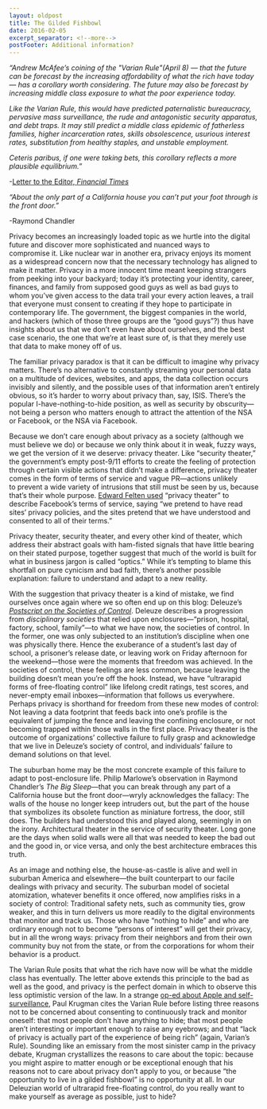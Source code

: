 ```yaml
---
layout: oldpost
title: The Gilded Fishbowl
date: 2016-02-05
excerpt_separator: <!--more-->
postFooter: Additional information?
---
```


<em>“Andrew McAfee’s coining of the "Varian Rule"</em><em>(April 8) — that the future can be forecast by the increasing affordability of what the rich have today — has a corollary worth considering. The future may also be forecast by increasing middle class exposure to what the poor experience today.</em><em> </em>

<em>Like the Varian Rule, this would have predicted paternalistic bureaucracy, pervasive mass surveillance, the rude and antagonistic security apparatus, and debt traps. It may still predict a middle class epidemic of fatherless families, higher incarceration rates, skills obsolescence, usurious interest rates, substitution from healthy staples, and unstable employment.</em>

<em>Ceteris paribus, if one were taking bets, this corollary reflects a more plausible equilibrium.”</em>

-<a href="http://www.ft.com/intl/cms/s/0/50353de0-dec9-11e4-b9ec-00144feab7de.html#axzz3yySHcTgc">Letter to the Editor, <em>Financial Times</em></a>

<em>“About the only part of a California house you can’t put your foot through is the front door.”</em>

-Raymond Chandler

Privacy becomes an increasingly loaded topic as we hurtle into the digital future and discover more sophisticated and nuanced ways to compromise it. Like nuclear war in another era, privacy enjoys its moment as a widespread concern now that the necessary technology has aligned to make it matter. Privacy in a more innocent time meant keeping strangers from peeking into your backyard; today it’s protecting your identity, career, finances, and family from supposed good guys as well as bad guys to whom you’ve given access to the data trail your every action leaves, a trail that everyone must consent to creating if they hope to participate in contemporary life. The government, the biggest companies in the world, and hackers (which of those three groups are the “good guys”?) thus have insights about us that we don’t even have about ourselves, and the best case scenario, the one that we’re at least sure of, is that they merely use that data to make money off of us.

The familiar privacy paradox is that it can be difficult to imagine why privacy matters. There’s no alternative to constantly streaming your personal data on a multitude of devices, websites, and apps, the data collection occurs invisibly and silently, and the possible uses of that information aren’t entirely obvious, so it’s harder to worry about privacy than, say, ISIS. There’s the popular I-have-nothing-to-hide position, as well as security by obscurity—not being a person who matters enough to attract the attention of the NSA or Facebook, or the NSA via Facebook.

Because we don’t care enough about privacy as a society (although we must believe we do) or because we only think about it in weak, fuzzy ways, we get the version of it we deserve: privacy theater. Like “security theater,” the government’s empty post-9/11 efforts to create the feeling of protection through certain visible actions that didn’t make a difference, privacy theater comes in the form of terms of service and vague PR—actions unlikely to prevent a wide variety of intrusions that still must be seen by us, because that’s their whole purpose. <a href="https://freedom-to-tinker.com/blog/felten/privacy-theater/">Edward Felten used</a> “privacy theater” to describe Facebook’s terms of service, saying “we pretend to have read sites’ privacy policies, and the sites pretend that we have understood and consented to all of their terms.”

Privacy theater, security theater, and every other kind of theater, which address their abstract goals with ham-fisted signals that have little bearing on their stated purpose, together suggest that much of the world is built for what in business jargon is called “optics.” While it’s tempting to blame this shortfall on pure cynicism and bad faith, there’s another possible explanation: failure to understand and adapt to a new reality.

With the suggestion that privacy theater is a kind of mistake, we find ourselves once again where we so often end up on this blog: Deleuze’s <em><a href="https://cidadeinseguranca.files.wordpress.com/2012/02/deleuze_control.pdf">Postscript on the Societies of Control</a></em>. Deleuze describes a progression from <em>disciplinary societies</em> that relied upon enclosures—“prison, hospital, factory, school, family”—to what we have now, the societies of control. In the former, one was only subjected to an institution’s discipline when one was physically there. Hence the exuberance of a student’s last day of school, a prisoner’s release date, or leaving work on Friday afternoon for the weekend—those were the moments that freedom was achieved. In the societies of control, these feelings are less common, because leaving the building doesn’t mean you’re off the hook. Instead, we have “ultrarapid forms of free-floating control” like lifelong credit ratings, test scores, and never-empty email inboxes—information that follows us everywhere. Perhaps privacy is shorthand for freedom from these new modes of control: Not leaving a data footprint that feeds back into one’s profile is the equivalent of jumping the fence and leaving the confining enclosure, or not becoming trapped within those walls in the first place. Privacy theater is the outcome of organizations’ collective failure to fully grasp and acknowledge that we live in Deleuze’s society of control, and individuals’ failure to demand solutions on that level.

The suburban home may be the most concrete example of this failure to adapt to post-enclosure life. Philip Marlowe’s observation in Raymond Chandler’s <em>The Big Sleep</em>—that you can break through any part of a California house but the front door—wryly acknowledges the fallacy: The walls of the house no longer keep intruders out, but the part of the house that symbolizes its obsolete function as miniature fortress, the door, still does. The builders had understood this and played along, seemingly in on the irony. Architectural theater in the service of security theater. Long gone are the days when solid walls were all that was needed to keep the bad out and the good in, or vice versa, and only the best architecture embraces this truth.

As an image and nothing else, the house-as-castle is alive and well in suburban America and elsewhere—the built counterpart to our facile dealings with privacy and security. The suburban model of societal atomization, whatever benefits it once offered, now amplifies risks in a society of control: Traditional safety nets, such as community ties, grow weaker, and this in turn delivers us more readily to the digital environments that monitor and track us. Those who have “nothing to hide” and who are ordinary enough not to become “persons of interest” will get their privacy, but in all the wrong ways: privacy from their neighbors and from their own community buy not from the state, or from the corporations for whom their behavior is a product.

The Varian Rule posits that what the rich have now will be what the middle class has eventually. The letter above extends this principle to the bad as well as the good, and privacy is the perfect domain in which to observe this less optimistic version of the law. In a strange <a href="http://krugman.blogs.nytimes.com/2015/04/10/apple-and-the-self-surveillance-state/">op-ed about Apple and self-surveillance</a>, Paul Krugman cites the Varian Rule before listing three reasons not to be concerned about consenting to continuously track and monitor oneself: that most people don’t have anything to hide; that most people aren’t interesting or important enough to raise any eyebrows; and that “lack of privacy is actually part of the experience of being rich” (again, Varian’s Rule). Sounding like an emissary from the most sinister camp in the privacy debate, Krugman crystallizes the reasons to care about the topic: because you might aspire to matter enough or be exceptional enough that his reasons not to care about privacy don’t apply to you, or because “the opportunity to live in a gilded fishbowl” is no opportunity at all. In our Deleuzian world of ultrarapid free-floating control, do you really want to make yourself as average as possible, just to hide?

&nbsp;